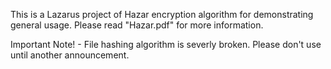 This is a Lazarus project of Hazar encryption algorithm for demonstrating general usage.
Please read "Hazar.pdf" for more information.

Important Note! - File hashing algorithm is severly broken. Please don't use until another announcement.
